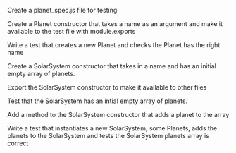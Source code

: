 Create a planet_spec.js file for testing

Create a Planet constructor that takes a name as an argument and make it available to the test file with module.exports

Write a test that creates a new Planet and checks the Planet has the right name

Create a SolarSystem constructor that takes in a name and has an initial empty 
array of planets.

Export the SolarSystem constructor to make it available to other files

Test that the SolarSystem has an intial empty array of planets.

Add a method to the SolarSystem constructor that adds a planet to the array

Write a test that instantiates a new SolarSystem, some Planets, adds the planets to the SolarSystem and tests the SolarSystem planets array is correct